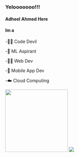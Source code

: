 ### Yelooooooo!!!
#### Adheel Ahmed Here 
#### Im a
<link rel="stylesheet" href="https://cdn.jsdelivr.net/npm/bootstrap@4.6.0/dist/css/bootstrap.min.css" integrity="sha384-B0vP5xmATw1+K9KRQjQERJvTumQW0nPEzvF6L/Z6nronJ3oUOFUFpCjEUQouq2+l" crossorigin="anonymous">


<div class="me">
-🐱‍👤 Code Devil

-🤖 ML Aspirant

-👨‍💻 Web Dev
  
-📱 Mobile App Dev
  
-☁️ Cloud Computing
<br>

<img src="https://media.tenor.com/images/217f0468962e1c1703c8719aca1b6b0b/tenor.gif" height="200px"/>
<img src="https://github-readme-stats.vercel.app/api?username=AdheelAhmed-D3CD&&show_icons=true&title_color=70ffea&icon_color=66fffc&text_color=daf7dc&bg_color=151515">

